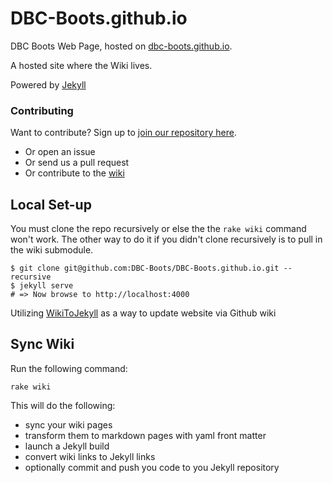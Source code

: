 # DBC-Boots.github.io

DBC Boots Web Page, hosted on [dbc-boots.github.io](http://dbc-boots.github.io/).

A hosted site where the Wiki lives.

Powered by [Jekyll](http://jekyllrb.com/)

### Contributing

Want to contribute? Sign up to [join our repository here](https://docs.google.com/forms/d/1OC3WSuPx23SIwM_hEEoRf4SW8HVvoLyvwHYtmy8rYb0/viewform).

* Or open an issue
* Or send us a pull request
* Or contribute to the [wiki](https://github.com/DBC-Boots/Resources/wiki)

## Local Set-up

You must clone the repo recursively or else the the `rake wiki` command won't work. The other way to do it if you didn't clone recursively is to pull in the wiki submodule.


```shell
$ git clone git@github.com:DBC-Boots/DBC-Boots.github.io.git --recursive
$ jekyll serve
# => Now browse to http://localhost:4000
```

Utilizing [WikiToJekyll](https://github.com/djacquel/WikiToJekyll) as a way to update website via Github wiki

## Sync Wiki

Run the following command:

```
rake wiki
```

This will do the following:
- sync your wiki pages
- transform them to markdown pages with yaml front matter
- launch a Jekyll build
- convert wiki links to Jekyll links
- optionally commit and push you code to you Jekyll repository
